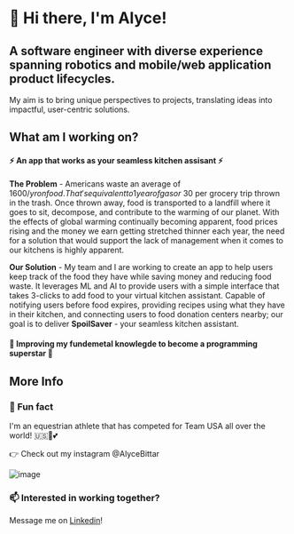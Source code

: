 # 👋 Hi there, I'm Alyce!
## A software engineer with diverse experience spanning robotics and mobile/web application product lifecycles. 
My aim is to bring unique perspectives to projects, translating ideas into impactful, user-centric solutions.

## What am I working on? 

#### ⚡ An app that works as your seamless kitchen assisant ⚡
**The Problem** - Americans waste an average of $1600/yr on food. 
That's equivalent to 1 year of gas or ~$30 per grocery trip thrown in the trash. 
Once thrown away, food is transported to a landfill where it goes to sit, decompose, and contribute to the warming of our planet.  With the effects of global warming continually becoming apparent, food prices rising and the money we earn getting stretched thinner each year, the need for a solution that would support the lack of management when it comes to our kitchens is highly apparent. 

**Our Solution** - My team and I are working to create an app to help users keep track of the food they have while saving money and reducing food waste. It leverages ML and AI to provide users with a simple interface that takes 3-clicks to add food to your virtual kitchen assistant. Capable of notifying users before food expires, providing recipes using what they have in their kitchen, and connecting users to food donation centers nearby; our goal is to deliver **SpoilSaver** - your seamless kitchen assistant.


#### 🦾 Improving my fundemetal knowlegde to become a programming superstar 🦾



## More Info
### 🐴 Fun fact 
I'm an equestrian athlete that has competed for Team USA all over the world! 🇺🇸🏅💕

👉 Check out my instagram @AlyceBittar

![image](https://github.com/AlyceBittar/AlyceBittar/assets/135398924/53679ce6-2f5f-4b08-a30c-fa472bd1abe8)


### 📫 Interested in working together? 
Message me on [Linkedin]([url](https://www.linkedin.com/in/alyce-bittar/))!
  
<!---
AlyceBittar/AlyceBittar is a ✨ special ✨ repository because its `README.md` (this file) appears on your GitHub profile.
You can click the Preview link to take a look at your changes.
--->
